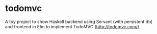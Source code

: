# todomvc

A toy project to show Haskell backend using Servant (with persistent db) and
frontend in Elm to implement TodoMVC (http://todomvc.com/).

